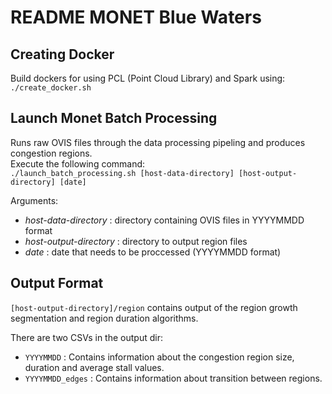 # README MONET Blue Waters

## Creating Docker 
Build dockers for using PCL (Point Cloud Library) and Spark using:    
`
./create_docker.sh
`

## Launch Monet Batch Processing 
Runs raw OVIS files through the data processing pipeling and produces congestion regions.  
Execute the following command:        
        `
        ./launch_batch_processing.sh [host-data-directory] [host-output-directory] [date]
        `    
        
Arguments:    
* *host-data-directory* : directory containing OVIS files in YYYYMMDD format
* *host-output-directory* :  directory to output region files
* *date* : date that needs to be proccessed (YYYYMMDD format)

## Output Format
`[host-output-directory]/region` contains output of the region growth segmentation and region duration algorithms.

There are two CSVs in the output dir:
* `YYYYMMDD` : Contains information about the congestion region size, duration and average stall values.
* `YYYYMMDD_edges` : Contains information about transition between regions.


